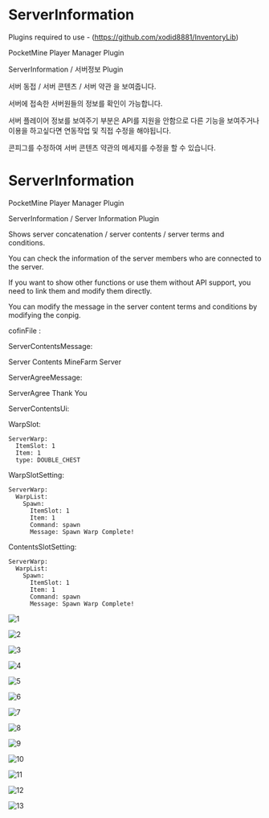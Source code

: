 # ServerInformation


Plugins required to use -
(https://github.com/xodid8881/InventoryLib)

PocketMine Player Manager Plugin

ServerInformation / 서버정보 Plugin

서버 동접 / 서버 콘텐츠 / 서버 약관 을 보여줍니다.

서버에 접속한 서버원들의 정보를 확인이 가능합니다.


서버 플레이어 정보를 보여주기 부분은 API를 지원을 안함으로 다른 기능을 보여주거나 이용을 하고싶다면 연동작업 및 직접 수정을 해야됩니다.

콘피그를 수정하여 서버 콘텐츠 약관의 메세지를 수정을 할 수 있습니다.



# ServerInformation

PocketMine Player Manager Plugin

ServerInformation / Server Information Plugin

Shows server concatenation / server contents / server terms and conditions.

You can check the information of the server members who are connected to the server.


If you want to show other functions or use them without API support, you need to link them and modify them directly.

You can modify the message in the server content terms and conditions by modifying the conpig.

cofinFile :

ServerContentsMessage:

  Server Contents
  MineFarm Server
  
ServerAgreeMessage:

  ServerAgree
  Thank You
  
ServerContentsUi:

  WarpSlot:
  
    ServerWarp:
      ItemSlot: 1
      Item: 1
      type: DOUBLE_CHEST
      
  WarpSlotSetting:
  
    ServerWarp:
      WarpList:
        Spawn:
          ItemSlot: 1
          Item: 1
          Command: spawn
          Message: Spawn Warp Complete!
          
  ContentsSlotSetting:
  
    ServerWarp:
      WarpList:
        Spawn:
          ItemSlot: 1
          Item: 1
          Command: spawn
          Message: Spawn Warp Complete!



![1](https://user-images.githubusercontent.com/26338400/217585599-753b624a-df1c-414c-abd7-0425d43ee150.png)

![2](https://user-images.githubusercontent.com/26338400/217585608-d198d5a3-77a1-41b2-b7bd-8e854bbfff7c.png)

![3](https://user-images.githubusercontent.com/26338400/217585619-bd049dc5-62d6-4d94-8eb5-8dca64210f62.png)

![4](https://user-images.githubusercontent.com/26338400/217585644-eafd8753-308e-4285-bd49-9e83a4afc264.png)

![5](https://user-images.githubusercontent.com/26338400/217585654-5bfc5c9b-3148-4840-9c40-e3b2778ecb3f.png)

![6](https://user-images.githubusercontent.com/26338400/217585658-3c312d97-6deb-4dfe-ac8a-c1ae14c7fca3.png)

![7](https://user-images.githubusercontent.com/26338400/217585669-a95e8444-ca6b-4e38-99d0-3b92b3b9dea6.png)

![8](https://user-images.githubusercontent.com/26338400/217585678-7b435d84-7f3c-490e-bdd8-664ebcd36b05.png)

![9](https://user-images.githubusercontent.com/26338400/217585685-9e0c3055-bfaf-427f-be87-1dc1eb27fcb2.png)

![10](https://user-images.githubusercontent.com/26338400/217585696-3586baea-b45b-46d1-8045-722ef776e823.png)

![11](https://user-images.githubusercontent.com/26338400/217585707-0173b119-676d-4472-a438-6fa92d160525.png)

![12](https://user-images.githubusercontent.com/26338400/217585713-450af4f3-bf2b-438b-9133-0769f491889b.png)

![13](https://user-images.githubusercontent.com/26338400/217585721-b8ae31c4-543d-4aa7-8e95-ad77d301b1fa.png)











